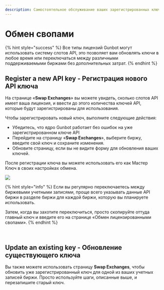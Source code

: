 ```yaml
---
description: Самостоятельное обслуживание ваших зарегистрированных ключей API.
---
```


# Обмен свопами

{% hint style="success" %}
Все типы лицензий Gunbot могут использовать систему слотов API, это позволяет вам обновлять ключи в любое время или переключаться между различными поддерживаемыми биржами без дополнительных затрат.
{% endhint %}

## Register a new API key - Регистрация нового API ключа <a id="register-a-new-api-key"></a>

На странице «**Swap Exchanges**» вы можете увидеть, сколько слотов API имеет ваша лицензия, и ввести до этого количества ключей API, которые будут зарегистрированы для использования. 

Чтобы зарегистрировать новый ключ, выполните следующие действия:

* Убедитесь, что ядро Gunbot работает без ошибок на уже зарегистрированном ключе API 
* Перейдите на страницу «**Swap Exchanges**», выберите биржу, введите свой ключ и сохраните изменения. 
* Обновите страницу, если вы не видите форму для обновления ваших ключей.

После регистрации ключа вы можете использовать его как Мастер Ключ в своих настройках обмена.

![](https://blobscdn.gitbook.com/v0/b/gitbook-28427.appspot.com/o/assets%2F-L_Rejuz9K0BDQxSQvUH%2F-LaMR7eHdSNjzhv5jVlz%2F-LaMR8F0DL4jLMB1HeGh%2Fimage.png?alt=media&token=25bae9ca-2774-44b2-8daf-e9adf8486e20)

{% hint style="info" %}
Если вы регулярно переключаетесь между биржевыми учетными записями, проще всего указывать данные API биржи в разделе биржи для каждой биржи, которую вы планируете использовать. 

Затем, когда вы захотите переключиться, просто скопируйте оттуда главный ключ и введите его на странице «Обмен лицензированными свопами».
{% endhint %}

​

## Update an existing key - Обновление существующего ключа  <a id="update-an-existing-key"></a>

Вы также можете использовать страницу **Swap Exchanges**, чтобы обновить уже зарегистрированный ключ для одной из ваших учетных записей биржи. Просто используйте шаги, описанные выше, и перезапишите старый ключ.

